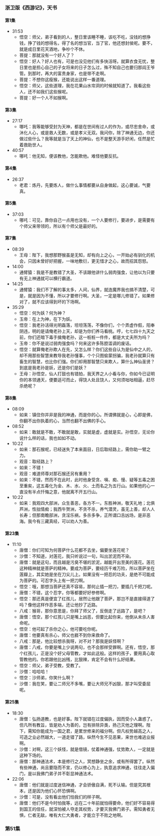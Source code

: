 
### 浙卫版《西游记》，天书

#### 第1集
- 31:53 
  - 悟空：师父，弟子看到的人，整日里该睡不睡，该吃不吃，没钱的想挣钱，挣了钱的想得名，得了名的想当官，当了官，他还想封侯呢。要不，就是成日里花天酒地，争吵个不休。
  - 菩提：那就没有一个好人了？
  - 悟空：好人？好人也有，可是也没见他们有多快活呀。就算衣食无忧，整日里也是担心自己的子女将来的日子怎么过，殊不知自己也要归那阎王爷管。到那时，再大的富贵身家，也是带不走啊。
  - 菩提：不想你这瘦猴，还能说出这样一番道理。
  - 悟空：师父，这些道理，我在花果山水帘洞的时候就知道了。我看这些人，还不如我们这些猴呢。
  - 菩提：好一个人不如猴啊。

#### 第3集
- 27:17
  -  哪吒：我等能够受封为天神，都是在世间有过人的作为，或尽忠舍命，或沐化人心，或是救人无数，或是孝义无双。我问你，除了神通无边，你还做过些什么？我等就是当了天上的神仙，也不是整天游手好闲，任然是忙着救助世人。
- 40:57
  - 哪吒：他无知，便该教他，怎能欺他。难怪他要反抗。

#### 第4集
- 26:37
  - 老君：炼丹，先要炼人，做什么事情都要从自身做起，这心要诚，气要真。

#### 第5集
- 37:03
  - 哪吒：可见，靠你自己一点用也没有，一个人要修行，要进步，是需要有个师父来带领的，所以有个师父是最好的。

#### 第7集
- 08:39
  - 王母：陛下，我想那野猴虽是无知，却有向上之心，一开始必有驯化的机会，只因未曾好好把握，一味地敷衍，更无惜才之心，故而招其怨怒。
- 14:00
  - 通臂猿：我是不是教错了大圣，不该跟他讲什么弱肉强食，让他以为只要有无上神通就可以横行霸道。
- 14:25
  - 通臂猿：我们不了解的事太多，人间，仙界，就连魔界我也搞不清楚，可是，就是因为不懂，所以才要修行啊。大圣，一定是哪儿修错了。如果修对了，就不应该得到坏的下场啊。
- 35:29
  - 悟空：何为妖？何为神？
  - 玉帝：在上为神，在下为妖。
  - 悟空：我老孙活得光明磊落，坦坦荡荡，不像你们，个个弄虚作假，阳奉阴违，明的是请俺老孙上天，却是为你们养马看桃。哼，七七四十九天之前，你们还暗下毒手擒俺老孙，这一桩桩一件件，都是大丈夫所为吗？
  - 玉帝：你不是说过弱肉强食吗？何来这许多陈腔滥调的废话。
  - 悟空：就算俺老孙欺人在先，又怎么样？你们这些自认为是仙中之人的，却不用那些智慧来教导我老孙懂事，个个只图偷蒙拐骗，我老孙就算只有畜生的智慧，也比你们强。你们却用那智慧只来欺人，算什么神仙圣贤？到底是我老孙是妖，还是你们是妖？
  - 王母：孙悟空，仙人打鼓也有错拍，我天界之人小看与你，你如今已证明你的本领通天，便要适可而止，得饶人处且饶人，又何须咄咄相逼，赶尽杀绝呢？

#### 第8集
- 08:09
  - 如来：镇住你并非是我的神通，而是你的心。所谓佛就是心，心即是佛，你翻不出你执着的心，当然也翻不出佛的手心。
- 08:52
  - 如来：敢就是不敢，不敢就是敢，实就是虚，虚就是实。孙悟空，无论你说什么样的话，我也如如不动。
- 10:22
  - 如来：那石猴呢，已经迷失了本来面目，日后取经路上，需你助一臂之力。
  - 观音：取经路上？
  - 如来：不错！
  - 观音：难道师尊对那石猴还另有重用？
  - 如来：不错，然而不在此时，此时他身受贪、嗔、痴、慢、疑等五毒之困至重矣，这五毒化为金、木、水、火、土而名之为五行山。如果他的心一直没有半点忏悔之意，他就离不开五行山。
- 10:22
  - 如来：我观四大部洲，众生善恶，各方不一。东胜神洲，敬天礼地；北俱芦洲，性拙情痴；我西牛贺洲，不贪不杀，养气潜灵，虽无上善，却人人长寿；但那南瞻部洲，贪淫乐祸，多杀多争，正所谓口舌凶场，是非恶海。我今有三藏真经，可以劝人为善。
#### 第23集
- 11:10
  - 唐僧：你们可知为何菩萨什么花都不去坐，偏要坐莲花呢？
  - 沙僧：不知道，对莲花，我只听说过一句，叫出淤泥而不染。
  - 唐僧：就是这句，而且越是污臭不堪的淤泥，越能开出至美的莲花。莲花这种精神就是菩萨的精神。要成为菩萨，要经历千难万险，所以菩萨坐在莲瓣上，其实她是坐在刀尖儿上。如果没有一把忍的功夫，是绝不可能成为菩萨的。可忍字头上有一把刀啊。
  - 悟空：哦，那想当菩萨还真不容易，那何止插一把刀，要插几千把刀呢。
  - 唐僧：不错，这个忍字，你等都要好好参修啊。
  - 悟空：那还真是便宜了红孩儿，居然让他跟了菩萨，那岂不是直接得道了吗？像他这样作恶多端，还让他抄了近路。
  - 八戒：猴哥，那你意思是，你拜了师父了，反倒走了远路了，是吧？
  - 唐僧：悟空，那个红孩儿只是嘴上凶恶，但要比起你来，他倒从未杀人害命呢。
  - 悟空：他可起了杀你之心，他可要吃你呢。
  - 唐僧：他要真有杀心，师父也捱不到你来救命了。
  - 八戒：那是，他比较想杀我呀，对不对？那我是妖怪啊？
  - 唐僧：八戒，你要是嘴上少说两句，也不会那样受罪啊。还有，悟空，那个红孩儿，正是没个好父母管教，才如此这般。这样的孩子，要用真心取管教他的。你若跟他比凶残，比狠辣，肯定不会有什么好结果。
  - 悟空：师父，弟子受教，受教了。
  - 沙僧：哈哈哈！
  - 悟空：沙师弟，你笑什么啊？
  - 沙僧：我在笑，要让二师兄不多嘴，要让大师兄不凶狠，那才叫受委屈呢。
#### 第25集
- 18:30
  - 唐僧：弘扬道教，也是好事。陛下就错在过度偏执，因而受小人蛊惑了。但凡所有教旨，皆是劝人为善的，岂有排除异类，扬己灭他之理啊。陛下，需知你能成为一国之君，是累世修来的福分啊。但凡权势越高之人，可造之业必然越大，一道走错了路，纵然今生不见恶果，来世也难逃业报啊。
  - 沙僧：对啊，这三个妖怪，就是借镜，仗着神通强，仗势欺人，一定就是这种下场的。
  - 唐僧：那神通法术，本是修行之人，冥想静坐之余，或有所得罢了。纵然有些神通，尚且要隐而不宣，仍以修心为上，执意追求神通，往往走入偏门，是以我佛门弟子并不彰显神通法术。
- 22:06
  - 唐僧：他们就是过度迷信神通，才会骄傲自满，死不认输。但是究其根本，还是因为他们心怀恐惧啊。
  - 沙僧：可是，没有看出他们怕我们的样子啊。
  - 唐僧：他们不是今时怕我等，远在二十年前就怕得要命，他们好不容易得到国王的信任，就深怕被人夺走其权势，才要灭我佛门弟子。需知勇者无惧，仁者无敌，唯有大仁大勇者，才能立于不败之地啊。
###  第51集

